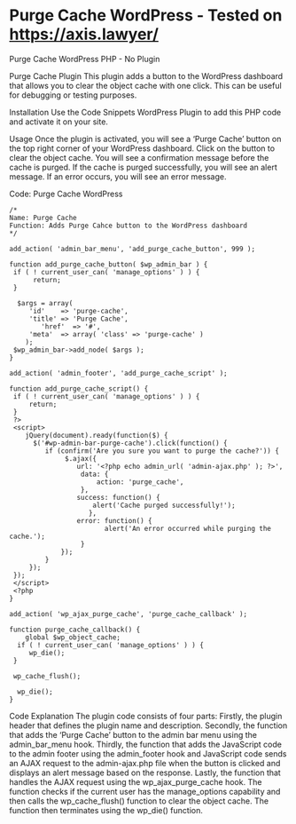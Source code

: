 # Purge Cache WordPress - Tested on https://axis.lawyer/
Purge Cache WordPress PHP - No Plugin

Purge Cache Plugin
This plugin adds a button to the WordPress dashboard that allows you to clear the object cache with one click. This can be useful for debugging or testing purposes.

Installation
Use the Code Snippets WordPress Plugin to add this PHP code and activate it on your site. 

Usage
Once the plugin is activated, you will see a ‘Purge Cache’ button on the top right corner of your WordPress dashboard.
Click on the button to clear the object cache. You will see a confirmation message before the cache is purged.
If the cache is purged successfully, you will see an alert message. If an error occurs, you will see an error message.

Code:
Purge Cache WordPress

    /*
    Name: Purge Cache
    Function: Adds Purge Cahce button to the WordPress dashboard 
    */

    add_action( 'admin_bar_menu', 'add_purge_cache_button', 999 );

    function add_purge_cache_button( $wp_admin_bar ) {
     if ( ! current_user_can( 'manage_options' ) ) {
          return;
     }

      $args = array(
         'id'    => 'purge-cache',
         'title' => 'Purge Cache',
            'href'  => '#',
         'meta'  => array( 'class' => 'purge-cache' )
        );
     $wp_admin_bar->add_node( $args );
    }

    add_action( 'admin_footer', 'add_purge_cache_script' );

    function add_purge_cache_script() {
     if ( ! current_user_can( 'manage_options' ) ) {
         return;
     }
     ?>
     <script>
        jQuery(document).ready(function($) {
          $('#wp-admin-bar-purge-cache').click(function() {
             if (confirm('Are you sure you want to purge the cache?')) {
                  $.ajax({
                     url: '<?php echo admin_url( 'admin-ajax.php' ); ?>',
                      data: {
                          action: 'purge_cache',
                      },
                     success: function() {
                         alert('Cache purged successfully!');
                        },
                     error: function() {
                            alert('An error occurred while purging the cache.');
                      }
                 });
             }
         });
     });
     </script>
     <?php
    }

    add_action( 'wp_ajax_purge_cache', 'purge_cache_callback' );

    function purge_cache_callback() {
        global $wp_object_cache;
      if ( ! current_user_can( 'manage_options' ) ) {
         wp_die();
     }

     wp_cache_flush();

      wp_die();
    }


Code Explanation
The plugin code consists of four parts:
Firstly, the plugin header that defines the plugin name and description.
Secondly, the function that adds the ‘Purge Cache’ button to the admin bar menu using the admin_bar_menu hook.
Thirdly, the function that adds the JavaScript code to the admin footer using the admin_footer hook and JavaScript code sends an AJAX request to the admin-ajax.php file when the button is clicked and displays an alert message based on the response.
Lastly, the function that handles the AJAX request using the wp_ajax_purge_cache hook. The function checks if the current user has the manage_options capability and then calls the wp_cache_flush() function to clear the object cache. The function then terminates using the wp_die() function.
